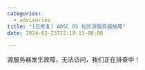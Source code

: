 ```yaml
---
categories:
  - advisories
title: "[已修复] AOSC OS 社区源服务器故障"
date: 2024-02-23T22:19:13-08:00

---
```


源服务器发生故障，无法访问，我们正在排查中！
